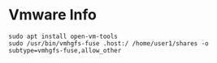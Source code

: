 # Vmware Info

```
sudo apt install open-vm-tools
sudo /usr/bin/vmhgfs-fuse .host:/ /home/user1/shares -o subtype=vmhgfs-fuse,allow_other
```
